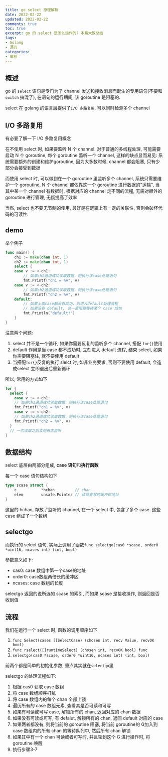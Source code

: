 ```yaml
---
title: go select 原理解析
date: 2022-02-22            
updated: 2022-02-22        
comments: true              
toc: true                   
excerpt: go 的 select 是怎么运作的? 本篇大致总结
tags:                       
- Golang
- 源码
categories:                 
- 编程
---
```


## 概述

go 的 `select` 语句是专门为了 channel 发送和接收消息而诞生的专用语句(不要和 `switch` 搞混了), 在语句的运行期间, 该  goroutine 是阻塞的.

select 在 golang 的语言层提供了`I/O 多路复用`, 可以同时检测多个 channel

## I/O 多路复用

有必要了解一下 I/O 多路复用概念

在不使用 select 时, 如果要监听 N 个 channel. 对于普通的多线程处理, 可能需要启动 N 个 goroutine, 每个 goroutine 监听一个 channel, 这样的缺点显而易见: 系统需要额外的创建和维护goroutine, 因为大多数时候, channel 都会阻塞, 只有少部分会接受到数据

而使用 select 时, 可以做到在一个 goroutine 里监听多个 channel, 系统只需要维护一个 goroutine, N 个 channel 都依靠这一个 goroutine 进行数据的"运输", 当其中某一个 channel 有数据时, 根据对应的 channel 走不同的流程,  无需对额外的 goroutine 进行管理, 无疑提高了效率

当然, select 也不要无节制的使用, 最好是在逻辑上有一定的关联性, 否则会破坏代码的可读性.

## demo

举个例子

``` go
func main() {
	ch1 := make(chan int, 1)
	ch2 := make(chan int, 1)
	select {
	case v := <-ch1:
		// 如果ch1通道成功读取数据，则执行该case处理语句
		fmt.Printf("ch1 = %v", v)
	case v := <-ch2:
		// 如果ch2通道成功读取数据，则执行该case处理语句
		fmt.Printf("ch2 = %v", v)
	default:
		// 如果上面case都没有成功，则进入default处理流程
		// 如果没有 default, 会一直阻塞等待某个 case 成功
		fmt.Println("default!")
	}
}
```

注意两个问题:

1. select 并不是一个循环, 如果你需要反复的监听多个 channel, 搭配 `for{}`使用
2. default 作用是当 case 都不成功时, 立刻进入 default 流程, 结束 select, 如果你需要阻塞住, 就不要使用 default
3. 当搭配`for{}`反复的执行 slelct 时, 如非业务要求, 否则不要使用 default, 会造成select 立即退出后重新循环

所以, 常用的方式如下

``` go
for {
  select {
    case v := <-ch1:
    // 如果ch1通道成功读取数据，则执行该case处理语句
    fmt.Printf("ch1 = %v", v)
    case v := <-ch2:
    // 如果ch2通道成功读取数据，则执行该case处理语句
    fmt.Printf("ch2 = %v", v)
  }
  // 一次读取之后立刻再次监听
}
```

## 数据结构

select 底层由两部分组成, **case 语句**和**执行函数**

每一个 case 语句结构如下

``` go
type scase struct {
    c           *hchan         // chan
    elem        unsafe.Pointer // 读或者写的缓冲区地址
}
```

这里的 hchan, 存放了监听的 channel, 在一个 select 中, 包含了多个 case. 这些 case 组成了一个数组

## selectgo

而执行的 select 语句, 实际上调用了函数`func selectgo(cas0 *scase, order0 *uint16, ncases int) (int, bool)`

参数意义如下:

- cas0: case 数组中第一个case的地址
- order0: case数组两倍长的缓冲区
- ncases: case 数组的长度

selectgo 返回的说所选的 scase 的索引, 而如果 scase 是接收操作, 则返回是否收到值

## 流程

我们在运行一个 select 时, 函数的调用顺序如下

1. `func Select(cases []SelectCase) (chosen int, recv Value, recvOK bool)`
2. `func rselect([]runtimeSelect) (chosen int, recvOK bool) func`
3. `selectgo(cas0 *scase, order0 *uint16, ncases int) (int, bool)`

前两个都是简单的初始化参数, 重点其实就在`selectgo`里

selectgo 的处理流程如下:

1. 根据 cas0 获取 case 数组
2. 将 case 数组顺序打乱
3. 将 case 数组内的每个 chan 全部上锁
4. 遍历所有的 case 数组元素, 查看其是否可读和可写
5. 如果有可读或可写 case, 解锁所有的 chan, 返回对应的 chan 数据
6. 如果没有可读或可写, 有 defalut, 解锁所有的 chan, 返回 default 对应的 case
7. 如果两者都没有, 则将当前的 goroutine 阻塞, 将当前 goroutine的 G加入到case 数组内的所有 chan 的等待队列中, 然后所有 chan 解锁
8. 如果其中有一个 chan 可读或者可写时, 并且轮到这个 G 进行操作时, 将 goroutine 唤醒
9. 执行步骤3-7






















































